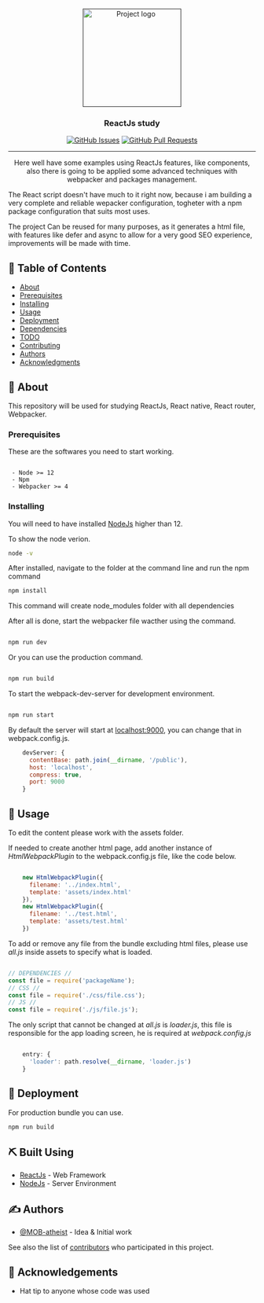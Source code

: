 <p align="center">
  <a href="" rel="noopener">
 <img width=200px height=auto src="https://dwglogo.com/wp-content/uploads/2017/09/1460px-React_logo.png" alt="Project logo"></a>

</p>

<h3 align="center">ReactJs study</h3>

<div align="center">

  [![GitHub Issues](https://img.shields.io/github/issues/MOB-atheist/ReactJS-study?style=flat-square)](https://github.com/MOB-atheist/ReactJS-study/issues)
  [![GitHub Pull Requests](https://img.shields.io/github/issues-pr/MOB-atheist/ReactJS-study?style=flat-square)](https://github.com/MOB-atheist/ReactJS-study/pulls)

</div>

---

<p align="center">Here well have some examples using ReactJs features, like components, also there is going to be applied some advanced techniques with webpacker and packages management.

The React script doesn't have much to it right now, because i am building a very complete and reliable wepacker configuration, togheter with a npm package configuration that suits most uses.

The project Can be reused for many purposes, as it generates a html file, with features like defer and async to allow for a very good SEO experience, improvements will be made with time.
    <br> 
</p>

## 📝 Table of Contents
- [About](#about)
- [Prerequisites](#prerequisites)
- [Installing](#installing)
- [Usage](#usage)
- [Deployment](#deployment)
- [Dependencies](#built_using)
- [TODO](TODO.md)
- [Contributing](CONTRIBUTING.md)
- [Authors](#authors)
- [Acknowledgments](#acknowledgement)

## 🧐 About <a name = "about"></a>
This repository will be used for studying ReactJs, React native, React router, Webpacker.

### Prerequisites <a name = "prerequisites"></a>
These are the softwares you need to start working.

```

 - Node >= 12
 - Npm
 - Webpacker >= 4

```

### Installing <a name = "installing"></a>
You will need to have installed [NodeJs](https://nodejs.org/en/) higher than 12.

To show the node verion.

```bash
node -v
```

After installed, navigate to the folder at the command line and run the npm command

```bash
npm install
```

This command will create node_modules folder with all dependencies

After all is done, start the webpacker file wacther using the command.

```bash

npm run dev

```

Or you can use the production command.

```bash

npm run build

```

To start the webpack-dev-server for development environment.

```bash

npm run start

```

By default the server will start at [localhost:9000](localhost:9000), you can change that in webpack.config.js.

```javascript
    devServer: {
      contentBase: path.join(__dirname, '/public'),
      host: 'localhost',
      compress: true,
      port: 9000
    }
```

## 🎈 Usage <a name="usage"></a>
To edit the content please work with the assets folder.

If needed to create another html page, add another instance of *HtmlWebpackPlugin*  to the webpack.config.js file, like the code below.

```javascript

    new HtmlWebpackPlugin({
      filename: '../index.html',
      template: 'assets/index.html'
    }),
    new HtmlWebpackPlugin({
      filename: '../test.html',
      template: 'assets/test.html'
    })

```

To add or remove any file from the bundle excluding html files, please use *all.js* inside assets to specify what is loaded.

```javascript

// DEPENDENCIES //
const file = require('packageName');
// CSS //
const file = require('./css/file.css');
// JS //
const file = require('./js/file.js');

```

The only script that cannot be changed at *all.js* is *loader.js*, this file is responsible for the app loading screen, he is required at *webpack.config.js*

``` javascript

    entry: {
      'loader': path.resolve(__dirname, 'loader.js')
    }

```

## 🚀 Deployment <a name = "deployment"></a>
For production bundle you can use.

```bash
npm run build
```

## ⛏️ Built Using <a name = "built_using"></a>
- [ReactJs](https://reactjs.org/) - Web Framework
- [NodeJs](https://nodejs.org/en/) - Server Environment

## ✍️ Authors <a name = "authors"></a>
- [@MOB-atheist](https://github.com/MOB-atheist) - Idea & Initial work

See also the list of [contributors](https://github.com/MOB-atheist/ReactJS-study/contributors) who participated in this project.

## 🎉 Acknowledgements <a name = "acknowledgement"></a>
- Hat tip to anyone whose code was used